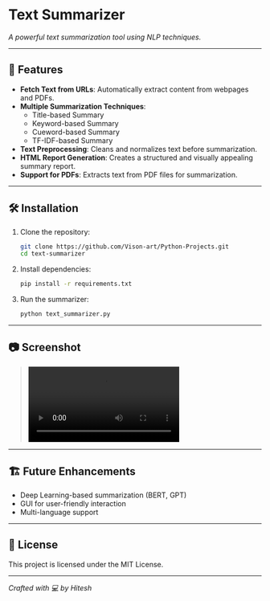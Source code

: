 # Text Summarizer

*A powerful text summarization tool using NLP techniques.*

---
## 🚀 Features
- **Fetch Text from URLs**: Automatically extract content from webpages and PDFs.
- **Multiple Summarization Techniques**:
  - Title-based Summary
  - Keyword-based Summary
  - Cueword-based Summary
  - TF-IDF-based Summary
- **Text Preprocessing**: Cleans and normalizes text before summarization.
- **HTML Report Generation**: Creates a structured and visually appealing summary report.
- **Support for PDFs**: Extracts text from PDF files for summarization.
---
## 🛠 Installation
1. Clone the repository:
   ```bash
   git clone https://github.com/Vison-art/Python-Projects.git
   cd text-summarizer
   ```
2. Install dependencies:
   ```bash
   pip install -r requirements.txt
   ```
3. Run the summarizer:
   ```bash
   python text_summarizer.py
   ```
---
## 📷 Screenshot
> <video controls src="screenshot.mp4" title="Title"></video>
---
## 🏗 Future Enhancements
- Deep Learning-based summarization (BERT, GPT)
- GUI for user-friendly interaction
- Multi-language support
---
## 📜 License
This project is licensed under the MIT License.

---
*Crafted with 💻 by Hitesh*

